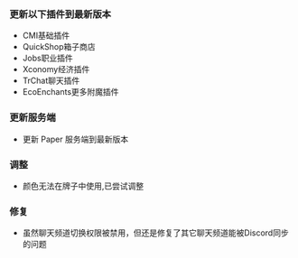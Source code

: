 ### 更新以下插件到最新版本
* CMI基础插件
* QuickShop箱子商店
* Jobs职业插件
* Xconomy经济插件
* TrChat聊天插件
* EcoEnchants更多附魔插件
### 更新服务端
* 更新 Paper 服务端到最新版本
### 调整
* 颜色无法在牌子中使用,已尝试调整
### 修复
* 虽然聊天频道切换权限被禁用，但还是修复了其它聊天频道能被Discord同步的问题